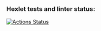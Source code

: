 ### Hexlet tests and linter status:
[![Actions Status](https://github.com/noname7772/python-project-49/workflows/hexlet-check/badge.svg)](https://github.com/noname7772/python-project-49/actions)